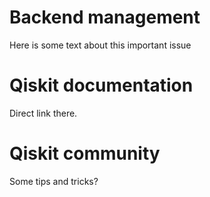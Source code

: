 # Backend management

Here is some text about this important issue

# Qiskit documentation

Direct link there.

# Qiskit community

Some tips and tricks?
